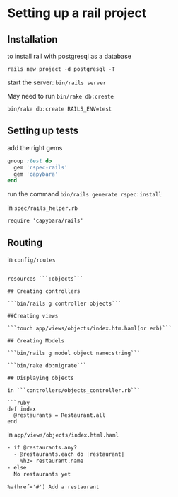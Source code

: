 # Setting up a rail project

## Installation
to install rail with postgresql as a database

```rails new project -d postgresql -T```

start the server:
```bin/rails server```

May need to run ```bin/rake db:create```

```bin/rake db:create RAILS_ENV=test```
## Setting up tests

add the right gems

```ruby
group :test do
  gem 'rspec-rails'
  gem 'capybara'
end
```
run the command
```bin/rails generate rspec:install```

in ```spec/rails_helper.rb```

```require 'capybara/rails'```

## Routing

in ```config/routes```

```get 'objects' => 'objects#index'

resources ```:objects```

## Creating controllers

```bin/rails g controller objects```

##Creating views

```touch app/views/objects/index.htm.haml(or erb)```

## Creating Models

```bin/rails g model object name:string```

```bin/rake db:migrate```

## Displaying objects

in ```controllers/objects_controller.rb```

```ruby
def index
  @restaurants = Restaurant.all
end
```

in ```app/views/objects/index.html.haml```
```html
- if @restaurants.any?
  - @restaurants.each do |restaurant|
    %h2= restaurant.name
- else
  No restaurants yet

%a(href='#') Add a restaurant

```
